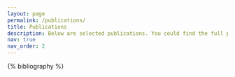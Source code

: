 ```yaml
---
layout: page
permalink: /publications/
title: Publications
description: Below are selected publications. You could find the full pulication list on my <a href="https://scholar.google.com/citations?user=1QhhFl8AAAAJ&hl=en" target="_blank">Google Scholar</a> profile.
nav: true
nav_order: 2
---
```


<!-- _pages/publications.md -->

<!-- Bibsearch Feature -->

<!-- {% include bib_search.liquid %} -->

<div class="publications">

{% bibliography %}

</div>
